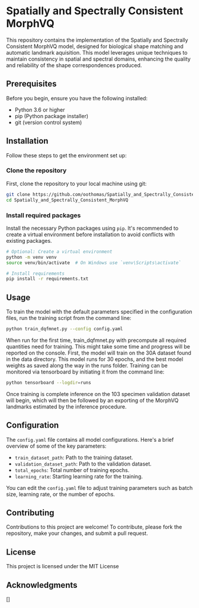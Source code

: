 
# Spatially and Spectrally Consistent MorphVQ

This repository contains the implementation of the Spatially and Spectrally Consistent MorphVQ model, designed for biological shape matching and automatic landmark aquisition.
This model leverages unique techniques to maintain consistency in spatial and spectral domains, enhancing the quality and reliability of the shape correspondences produced.

## Prerequisites

Before you begin, ensure you have the following installed:
- Python 3.6 or higher
- pip (Python package installer)
- git (version control system)

## Installation

Follow these steps to get the environment set up:

### Clone the repository

First, clone the repository to your local machine using git:

```bash
git clone https://github.com/oothomas/Spatially_and_Spectrally_Consistent_MorphVQ.git
cd Spatially_and_Spectrally_Consistent_MorphVQ
```

### Install required packages

Install the necessary Python packages using `pip`. It's recommended to create a virtual environment before installation to avoid conflicts with existing packages.

```bash
# Optional: Create a virtual environment
python -m venv venv
source venv/bin/activate  # On Windows use `venv\Scripts\activate`

# Install requirements
pip install -r requirements.txt
```

## Usage

To train the model with the default parameters specified in the configuration files, run the training script from the command line:

```bash
python train_dqfmnet.py --config config.yaml
```

When run for the first time, train_dqfmnet.py with precompute all required quantities need for training. 
This might take some time and progress will be reported on the console.
First, the model will train on the 30A dataset found in the data directory. This model runs for 30 epochs, and the best model weights as saved along the way in the runs folder.
Training can be monitored via tensorboard by initiating it from the command line:

```bash
python tensorboard --logdir=runs
```

Once training is complete inference on the 103 specimen validation dataset will begin,
which will then be followed by an exporting of the MorphVQ landmarks estimated by the inference procedure.

## Configuration

The `config.yaml` file contains all model configurations. Here's a brief overview of some of the key parameters:

- `train_dataset_path`: Path to the training dataset.
- `validation_dataset_path`: Path to the validation dataset.
- `total_epochs`: Total number of training epochs.
- `learning_rate`: Starting learning rate for the training.

You can edit the `config.yaml` file to adjust training parameters such as batch size, learning rate, or the number of epochs.

## Contributing

Contributions to this project are welcome! To contribute, please fork the repository, make your changes, and submit a pull request.

## License

This project is licensed under the MIT License

## Acknowledgments
[]
